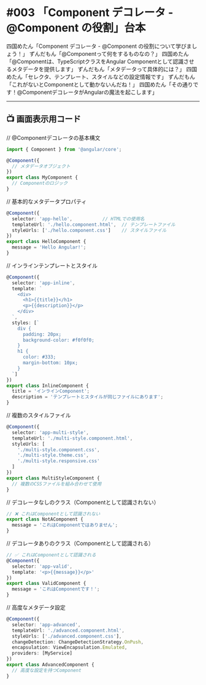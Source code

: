 # #003 「Component デコレータ - @Component の役割」台本

四国めたん「Component デコレータ - @Component の役割について学びましょう！」
ずんだもん「@Componentって何をするものなの？」
四国めたん「@Componentは、TypeScriptクラスをAngular Componentとして認識させるメタデータを提供します」
ずんだもん「メタデータって具体的には？」
四国めたん「セレクタ、テンプレート、スタイルなどの設定情報です」
ずんだもん「これがないとComponentとして動かないんだね！」
四国めたん「その通りです！@ComponentデコレータがAngularの魔法を起こします」

---

## 📺 画面表示用コード

// @Componentデコレータの基本構文
```typescript
import { Component } from '@angular/core';

@Component({
  // メタデータオブジェクト
})
export class MyComponent {
  // Componentのロジック
}
```

// 基本的なメタデータプロパティ
```typescript
@Component({
  selector: 'app-hello',           // HTMLでの使用名
  templateUrl: './hello.component.html',  // テンプレートファイル
  styleUrls: ['./hello.component.css']    // スタイルファイル
})
export class HelloComponent {
  message = 'Hello Angular!';
}
```

// インラインテンプレートとスタイル
```typescript
@Component({
  selector: 'app-inline',
  template: `
    <div>
      <h1>{{title}}</h1>
      <p>{{description}}</p>
    </div>
  `,
  styles: [`
    div {
      padding: 20px;
      background-color: #f0f0f0;
    }
    h1 {
      color: #333;
      margin-bottom: 10px;
    }
  `]
})
export class InlineComponent {
  title = 'インラインComponent';
  description = 'テンプレートとスタイルが同じファイルにあります';
}
```

// 複数のスタイルファイル
```typescript
@Component({
  selector: 'app-multi-style',
  templateUrl: './multi-style.component.html',
  styleUrls: [
    './multi-style.component.css',
    './multi-style.theme.css',
    './multi-style.responsive.css'
  ]
})
export class MultiStyleComponent {
  // 複数のCSSファイルを組み合わせて使用
}
```

// デコレータなしのクラス（Componentとして認識されない）
```typescript
// ❌ これはComponentとして認識されない
export class NotAComponent {
  message = 'これはComponentではありません';
}
```

// デコレータありのクラス（Componentとして認識される）
```typescript
// ✅ これはComponentとして認識される
@Component({
  selector: 'app-valid',
  template: '<p>{{message}}</p>'
})
export class ValidComponent {
  message = 'これはComponentです！';
}
```

// 高度なメタデータ設定
```typescript
@Component({
  selector: 'app-advanced',
  templateUrl: './advanced.component.html',
  styleUrls: ['./advanced.component.css'],
  changeDetection: ChangeDetectionStrategy.OnPush,
  encapsulation: ViewEncapsulation.Emulated,
  providers: [MyService]
})
export class AdvancedComponent {
  // 高度な設定を持つComponent
}
```
